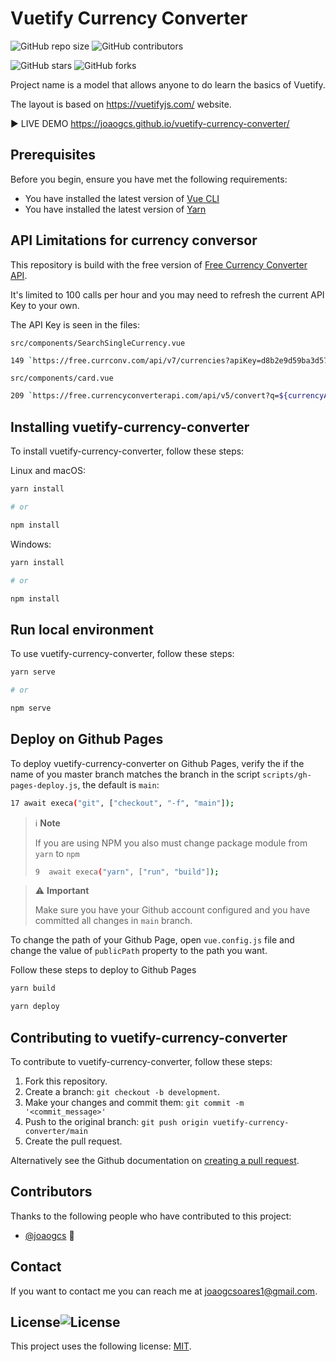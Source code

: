 # Vuetify Currency Converter

![GitHub repo size](https://img.shields.io/github/repo-size/joaogcs/vuetify-currency-converter)
![GitHub contributors](https://img.shields.io/github/contributors/joaogcs/vuetify-currency-converter)

![GitHub stars](https://img.shields.io/github/stars/joaogcs/vuetify-currency-converter)
![GitHub forks](https://img.shields.io/github/forks/joaogcs/vuetify-currency-converter)

Project name is a model that allows anyone to do learn the basics of Vuetify.

The layout is based on https://vuetifyjs.com/ website.

:arrow_forward: ​LIVE DEMO  https://joaogcs.github.io/vuetify-currency-converter/

## Prerequisites

Before you begin, ensure you have met the following requirements:

* You have installed the latest version of [Vue CLI](https://cli.vuejs.org/)
* You have installed the latest version of [Yarn](https://yarnpkg.com/)

## API Limitations for currency conversor

This repository is build with the free version of [Free Currency Converter API](https://free.currencyconverterapi.com/).

It's limited to 100 calls per hour and you may need to refresh the current API Key to your own.

The API Key is seen in the files:

`src/components/SearchSingleCurrency.vue`

```bash
149 `https://free.currconv.com/api/v7/currencies?apiKey=d8b2e9d59ba3d57fba43`
```

`src/components/card.vue`

```bash
209 `https://free.currencyconverterapi.com/api/v5/convert?q=${currencyA}_${currencyB}&compact=y&apiKey=d8b2e9d59ba3d57fba43`
```

## Installing vuetify-currency-converter

To install vuetify-currency-converter, follow these steps:

Linux and macOS:
```bash
yarn install

# or

npm install
```

Windows:
```bash
yarn install

# or 

npm install
```
## Run local environment

To use vuetify-currency-converter, follow these steps:

```bash
yarn serve

# or

npm serve
```

## Deploy on Github Pages

To deploy vuetify-currency-converter on Github Pages, verify the if the name of you master branch matches the branch in the script `scripts/gh-pages-deploy.js`, the default is `main`:

```bash
17 await execa("git", ["checkout", "-f", "main"]);
```

> :information_source: **Note**
>
> If you are using NPM you also must change package module from `yarn` to `npm`
>
> ```bash
> 9  await execa("yarn", ["run", "build"]);
> ```

> :warning: **Important​**
>
> Make sure you have your Github account configured and you have committed all changes in `main` branch. 

To change the path of your Github Page, open `vue.config.js` file and change the value of `publicPath` property to the path you want.

Follow these steps to deploy to Github Pages

```bash
yarn build

yarn deploy
```

## Contributing to vuetify-currency-converter

To contribute to vuetify-currency-converter, follow these steps:

1. Fork this repository.
2. Create a branch: `git checkout -b development`.
3. Make your changes and commit them: `git commit -m '<commit_message>'`
4. Push to the original branch: `git push origin vuetify-currency-converter/main`
5. Create the pull request.

Alternatively see the Github documentation on [creating a pull request](https://help.github.com/en/github/collaborating-with-issues-and-pull-requests/creating-a-pull-request).

## Contributors

Thanks to the following people who have contributed to this project:

* [@joaogcs](https://github.com/joaogcs) 📖

## Contact

If you want to contact me you can reach me at <joaogcsoares1@gmail.com>.

## License![License](https://img.shields.io/github/license/joaogcs/vuetify-currency-converter)
This project uses the following license: [MIT](https://opensource.org/licenses/MIT).